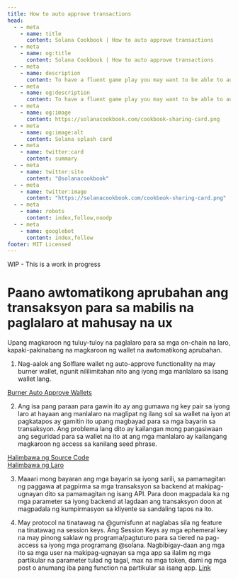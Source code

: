 ```yaml
---
title: How to auto approve transactions
head:
  - - meta
    - name: title
      content: Solana Cookbook | How to auto approve transactions
  - - meta
    - name: og:title
      content: Solana Cookbook | How to auto approve transactions
  - - meta
    - name: description
      content: To have a fluent game play you may want to be able to auto approve transactions
  - - meta
    - name: og:description
      content: To have a fluent game play you may want to be able to auto approve transactions
  - - meta
    - name: og:image
      content: https://solanacookbook.com/cookbook-sharing-card.png
  - - meta
    - name: og:image:alt
      content: Solana splash card
  - - meta
    - name: twitter:card
      content: summary
  - - meta
    - name: twitter:site
      content: "@solanacookbook"
  - - meta
    - name: twitter:image
      content: "https://solanacookbook.com/cookbook-sharing-card.png"
  - - meta
    - name: robots
      content: index,follow,noodp
  - - meta
    - name: googlebot
      content: index,follow
footer: MIT Licensed
---
```


WIP - This is a work in progress

# Paano awtomatikong aprubahan ang transaksyon para sa mabilis na paglalaro at mahusay na ux

Upang magkaroon ng tuluy-tuloy na paglalaro para sa mga on-chain na laro, kapaki-pakinabang na magkaroon ng wallet na awtomatikong aprubahan.

1. Nag-aalok ang Solflare wallet ng auto-approve functionality na may burner wallet, ngunit nililimitahan nito ang iyong mga manlalaro sa isang wallet lang.

[Burner Auto Approve Wallets](https://twitter.com/solflare_wallet/status/1625950688709644324)<br />

2. Ang isa pang paraan para gawin ito ay ang gumawa ng key pair sa iyong laro at hayaan ang manlalaro na maglipat ng ilang sol sa wallet na iyon at pagkatapos ay gamitin ito upang magbayad para sa mga bayarin sa transaksyon. Ang problema lang dito ay kailangan mong pangasiwaan ang seguridad para sa wallet na ito at ang mga manlalaro ay kailangang magkaroon ng access sa kanilang seed phrase.

[Halimbawa ng Source Code](https://github.com/Woody4618/SolPlay_Unity_SDK/blob/main/Assets/SolPlay/Scripts/Services/WalletHolderService.cs)<br />
[Halimbawa ng Laro](https://solplay.de/SolHunter/index.html)<br />

3. Maaari mong bayaran ang mga bayarin sa iyong sarili, sa pamamagitan ng paggawa at pagpirma sa mga transaksyon sa backend at makipag-ugnayan dito sa pamamagitan ng isang API. Para doon magpadala ka ng mga parameter sa iyong backend at lagdaan ang transaksyon doon at magpadala ng kumpirmasyon sa kliyente sa sandaling tapos na ito.

4. May protocol na tinatawag na @gumisfunn at naglabas sila ng feature na tinatawag na session keys. Ang Session Keys ay mga ephemeral key na may pinong saklaw ng programa/pagtuturo para sa tiered na pag-access sa iyong mga programang @solana.
Nagbibigay-daan ang mga ito sa mga user na makipag-ugnayan sa mga app sa ilalim ng mga partikular na parameter tulad ng tagal, max na mga token, dami ng mga post o anumang iba pang function na partikular sa isang app.
[Link](https://twitter.com/gumisfunn/status/1642898237395972097?s=20)